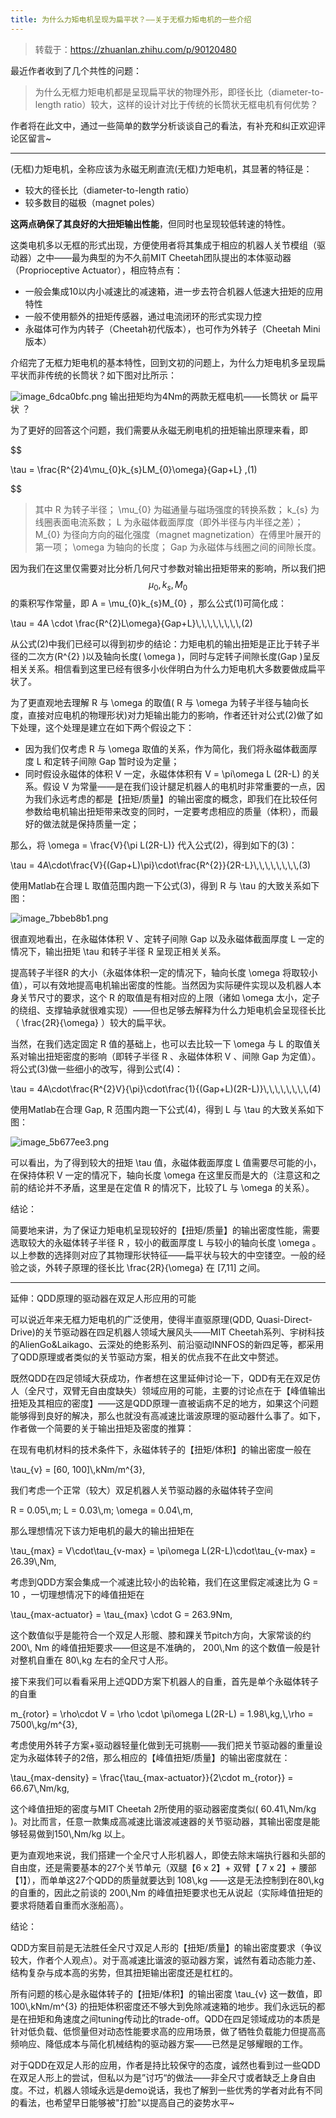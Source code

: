 ```yaml
---
title: 为什么力矩电机呈现为扁平状？——关于无框力矩电机的一些介绍
---
```


> 转载于：https://zhuanlan.zhihu.com/p/90120480

最近作者收到了几个共性的问题：

> 为什么无框力矩电机都是呈现扁平状的物理外形，即径长比（diameter-to-length ratio）较大，这样的设计对比于传统的长筒状无框电机有何优势？

作者将在此文中，通过一些简单的数学分析谈谈自己的看法，有补充和纠正欢迎评论区留言~

---

(无框)力矩电机，全称应该为永磁无刷直流(无框)力矩电机，其显著的特征是：

 *  较大的径长比（diameter-to-length ratio）
 *  较多数目的磁极（magnet poles）

**这两点确保了其良好的大扭矩输出性能**，但同时也呈现较低转速的特性。

这类电机多以无框的形式出现，方便使用者将其集成于相应的机器人关节模组（驱动器）之中——最为典型的为不久前MIT Cheetah团队提出的本体驱动器（Proprioceptive Actuator），相应特点有：

 *  一般会集成10以内小减速比的减速箱，进一步去符合机器人低速大扭矩的应用特性
 *  一般不使用额外的扭矩传感器，通过电流闭环的形式实现力控
 *  永磁体可作为内转子（Cheetah初代版本），也可作为外转子（Cheetah Mini版本）

介绍完了无框力矩电机的基本特性，回到文初的问题上，为什么力矩电机多呈现扁平状而非传统的长筒状？如下图对比所示：

![image_6dca0bfc.png](https://www.liangtengyu.com:9998/images/image_6dca0bfc.png)  输出扭矩均为4Nm的两款无框电机——长筒状 or 扁平状 ？

为了更好的回答这个问题，我们需要从永磁无刷电机的扭矩输出原理来看，即

$$

\tau = \frac{R^{2}4\mu_{0}k_{s}LM_{0}\omega}{Gap+L} ,(1)

$$

> 其中 R 为转子半径； \\mu\_\{0\}  为磁通量与磁场强度的转换系数； k\_\{s\} 为线圈表面电流系数； L 为永磁体截面厚度（即外半径与内半径之差）； M\_\{0\}  为径向方向的磁化强度（magnet magnetization）在傅里叶展开的第一项； \\omega 为轴向的长度； Gap  为永磁体与线圈之间的间隙长度。

因为我们在这里仅需要对比分析几何尺寸参数对输出扭矩带来的影响，所以我们把 $$ \mu_{0}, k_{s}, M_{0} $$的乘积写作常量，即 A = \\mu\_\{0\}k\_\{s\}M\_\{0\} ，那么公式(1)可简化成：

\\tau = 4A \\cdot \\frac\{R^\{2\}L\\omega\}\{Gap+L\}\\,\\,\\,\\,\\,\\,\\,\\,(2)

从公式(2)中我们已经可以得到初步的结论：力矩电机的输出扭矩是正比于转子半径的二次方(R^\{2\} )以及轴向长度( \\omega )，同时与定转子间隙长度(Gap  )呈反相关关系。相信看到这里已经有很多小伙伴明白为什么力矩电机大多数要做成扁平状了。

为了更直观地去理解 R 与 \\omega 的取值( R 与 \\omega 为转子半径与轴向长度，直接对应电机的物理形状)对力矩输出能力的影响，作者还针对公式(2)做了如下处理，这个处理是建立在如下两个假设之下：

 *  因为我们仅考虑 R 与 \\omega 取值的关系，作为简化，我们将永磁体截面厚度 L 和定转子间隙 Gap 暂时设为定量；
 *  同时假设永磁体的体积 V 一定，永磁体体积有 V = \\pi\\omega L (2R-L) 的关系。假设 V 为常量——是在我们设计腿足机器人的电机时非常重要的一点，因为我们永远考虑的都是【扭矩/质量】的输出密度的概念，即我们在比较任何参数给电机输出扭矩带来改变的同时，一定要考虑相应的质量（体积），而最好的做法就是保持质量一定；

那么，将 \\omega = \\frac\{V\}\{\\pi L(2R-L)\} 代入公式(2)，得到如下的(3)：

\\tau = 4A\\cdot\\frac\{V\}\{(Gap+L)\\pi\}\\cdot\\frac\{R^\{2\}\}\{2R-L\}\\,\\,\\,\\,\\,\\,\\,\\,(3)

使用Matlab在合理 L 取值范围内跑一下公式(3)，得到 R 与 \\tau  的大致关系如下图：

![image_7bbeb8b1.png](https://www.liangtengyu.com:9998/images/image_7bbeb8b1.png) 

很直观地看出，在永磁体体积 V 、定转子间隙 Gap 以及永磁体截面厚度 L 一定的情况下，输出扭矩 \\tau 和转子半径 R 呈现正相关关系。

提高转子半径R 的大小（永磁体体积一定的情况下，轴向长度 \\omega 将取较小值），可以有效地提高电机输出密度的性能。当然因为实际硬件实现以及机器人本身关节尺寸的要求，这个 R 的取值是有相对应的上限（诸如 \\omega 太小，定子的绕组、支撑轴承就很难实现）——但也足够去解释为什么力矩电机会呈现径长比（ \\frac\{2R\}\{\\omega\} ）较大的扁平状。

当然，在我们选定固定 R 值的基础上，也可以去比较一下 \\omega 与 L 的取值关系对输出扭矩密度的影响（即转子半径 R 、永磁体体积 V 、间隙 Gap 为定值）。将公式(3)做一些细小的改写，得到公式(4)：

\\tau = 4A\\cdot\\frac\{R^\{2\}V\}\{\\pi\}\\cdot\\frac\{1\}\{(Gap+L)(2R-L)\}\\,\\,\\,\\,\\,\\,\\,\\,(4)

使用Matlab在合理 Gap, R 范围内跑一下公式(4)，得到 L 与 \\tau 的大致关系如下图：

![image_5b677ee3.png](https://www.liangtengyu.com:9998/images/image_5b677ee3.png) 

可以看出，为了得到较大的扭矩 \\tau 值，永磁体截面厚度 L 值需要尽可能的小，在保持体积 V 一定的情况下，轴向长度 \\omega 在这里反而是大的（注意这和之前的结论并不矛盾，这里是在定值 R 的情况下，比较了L 与 \\omega 的关系）。

结论：

简要地来讲，为了保证力矩电机呈现较好的【扭矩/质量】的输出密度性能，需要选取较大的永磁体转子半径 R ，较小的截面厚度 L 与较小的轴向长度 \\omega 。以上参数的选择则对应了其物理形状特征——扁平状与较大的中空镂空。一般的经验之谈，外转子原理的径长比 \\frac\{2R\}\{\\omega\} 在 \[7,11\] 之间。

---

延伸：QDD原理的驱动器在双足人形应用的可能

可以说近年来无框力矩电机的广泛使用，使得半直驱原理(QDD, Quasi-Direct-Drive)的关节驱动器在四足机器人领域大展风头——MIT Cheetah系列、宇树科技的AlienGo&Laikago、云深处的绝影系列、前沿驱动INNFOS的新四足等，都采用了QDD原理或者类似的关节驱动方案，相关的优点我不在此文中赘述。

既然QDD在四足领域大获成功，作者想在这里延伸讨论一下，QDD有无在双足仿人（全尺寸，双臂无自由度缺失）领域应用的可能，主要的讨论点在于【峰值输出扭矩及其相应的密度】——这是QDD原理一直被诟病不足的地方，如果这个问题能够得到良好的解决，那么也就没有高减速比谐波原理的驱动器什么事了。如下，作者做一个简要的关于输出扭矩及密度的推算：

在现有电机材料的技术条件下，永磁体转子的【扭矩/体积】的输出密度一般在

\\tau\_\{v\} = \[60, 100\]\\,kNm/m^\{3\},

我们考虑一个正常（较大）双足机器人关节驱动器的永磁体转子空间

R = 0.05\\,m; L = 0.03\\,m; \\omega = 0.04\\,m,

那么理想情况下该力矩电机的最大的输出扭矩在

\\tau\_\{max\} = V\\cdot\\tau\_\{v-max\} = \\pi\\omega L(2R-L)\\cdot\\tau\_\{v-max\} = 26.39\\,Nm,

考虑到QDD方案会集成一个减速比较小的齿轮箱，我们在这里假定减速比为 G = 10 ，一切理想情况下的峰值扭矩在

\\tau\_\{max-actuator\} = \\tau\_\{max\} \\cdot G = 263.9Nm,

这个数值似乎是能符合一个双足人形髋、膝和踝关节pitch方向，大家常谈的约 200\\, Nm 的峰值扭矩要求——但这是不准确的， 200\\,Nm 的这个数值一般是针对整机自重在 80\\,kg 左右的全尺寸人形。

接下来我们可以看看采用上述QDD方案下机器人的自重，首先是单个永磁体转子的自重

m\_\{rotor\} = \\rho\\cdot V = \\rho \\cdot \\pi\\omega L(2R-L) = 1.98\\,kg,\\,\\rho = 7500\\,kg/m^\{3\},

考虑使用外转子方案+驱动器轻量化做到无可挑剔——我们把关节驱动器的重量设定为永磁体转子的2倍，那么相应的【峰值扭矩/质量】的输出密度就在：

\\tau\_\{max-density\} = \\frac\{\\tau\_\{max-actuator\}\}\{2\\cdot m\_\{rotor\}\} = 66.67\\,Nm/kg,

这个峰值扭矩的密度与MIT Cheetah 2所使用的驱动器密度类似( 60.41\\,Nm/kg )。对比而言，任意一款集成高减速比谐波减速器的关节驱动器，其输出密度是能够轻易做到150\\,Nm/kg 以上。

更为直观地来说，我们搭建一个全尺寸人形机器人，即使去除末端执行器和头部的自由度，还是需要基本的27个关节单元（双腿【6 x 2】+ 双臂【 7 x 2】+ 腰部【1】），而单单这27个QDD的质量就要达到 108\\,kg ——这是无法控制到在80\\,kg的自重的，因此之前谈的 200\\,Nm 的峰值扭矩要求也无从说起（实际峰值扭矩的要求将随着自重而水涨船高）。

结论：

QDD方案目前是无法胜任全尺寸双足人形的【扭矩/质量】的输出密度要求（争议较大，作者个人观点）。对于高减速比谐波的驱动器方案，诚然有着动态能力差、结构复杂与成本高的劣势，但其扭矩输出密度还是杠杠的。

所有问题的核心是永磁体转子的【扭矩/体积】的输出密度 \\tau\_\{v\} 这一数值，即 100\\,kNm/m^\{3\} 的扭矩体积密度还不够大到免除减速箱的地步。我们永远玩的都是在扭矩和角速度之间tuning传动比的trade-off。QDD在四足领域成功的本质是针对低负载、低惯量但对动态性能要求高的应用场景，做了牺牲负载能力但提高高频响应、降低成本与简化机械结构的驱动器方案——已然是足够耀眼的工作。

对于QDD在双足人形的应用，作者是持比较保守的态度，诚然也看到过一些QDD在双足人形上的尝试，但私以为是”讨巧“的做法——非全尺寸或者缺乏上身自由度。不过，机器人领域永远是demo说话，我也了解到一些优秀的学者对此有不同的看法，也希望早日能够被"打脸"以提高自己的姿势水平~